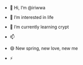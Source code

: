 - 👋 Hi, I’m @iriwwa
- 👀 I’m interested in life
- 🌱 I’m currently learning crypt
  
- 📫 
- 😄 New spring, new love, new me
- ⚡

<!---
iriwwa/iriwwa is a ✨ special ✨ repository because its `README.md` (this file) appears on your GitHub profile.
You can click the Preview link to take a look at your changes.
--->
